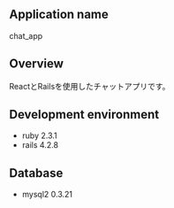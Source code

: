 ## Application name
chat_app

## Overview
ReactとRailsを使用したチャットアプリです。

## Development environment
* ruby  2.3.1
* rails 4.2.8

## Database
* mysql2 0.3.21
